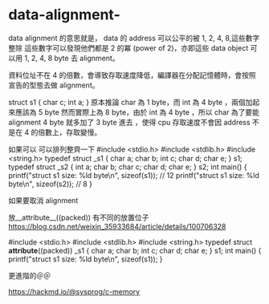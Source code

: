 # data-alignment-

data alignment 的意思就是， data 的 address 可以公平的被 1, 2, 4, 8,這些數字整除
這些數字可以發現他們都是 2 的冪 (power of 2)，亦即這些 data object 可以用 1, 2, 4, 8 byte 去 alignment。


資料位址不在 4 的倍數，會導致存取速度降低，編譯器在分配記憶體時，會按照宣告的型態去做 alignment。


struct s1 {
    char c;
    int a;
}
原本推論 char 為 1 byte，而 int 為 4 byte ，兩個加起來應該為 5 byte
然而實際上為 8 byte，由於 int 為 4 byte ，所以 char 為了要能 alignment 4 byte 就多加了 3 byte 進去 ，使得 cpu 存取速度不會因 address 不是在 4 的倍數上，存取變慢。



如果可以 可以排列整齊一下
#include <stdio.h>
#include <stdlib.h>
#include <string.h>
typedef struct _s1 {
    char a;
    char b;
    int c;
    char d;
    char e;
} s1;
typedef struct _s2 {
    int a;
    char b;
    char c;
    char d;
    char e;
} s2;
int main() {
    printf("struct s1 size: %ld byte\n", sizeof(s1)); // 12
    printf("struct s1 size: %ld byte\n", sizeof(s2)); // 8
}




如果要取消 alignment

放__attribute__((packed))
有不同的放置位子
https://blog.csdn.net/weixin_35933684/article/details/100706328

#include <stdio.h>
#include <stdlib.h>
#include <string.h>
typedef struct __attribute__((packed)) _s1 {
    char a;
    char b;
    int c;
    char d;
    char e;
} s1;
int main() {
    printf("struct s1 size: %ld byte\n", sizeof(s1));
}


更進階的＠＠

https://hackmd.io/@sysprog/c-memory
